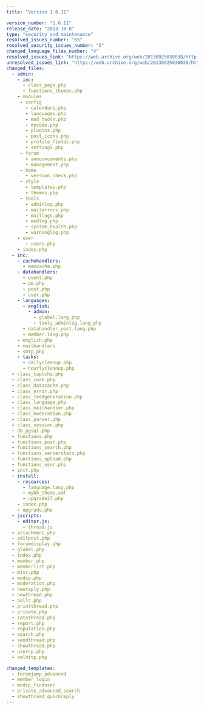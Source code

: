 ```yaml
---
title: "Version 1.6.11"

version_number: "1.6.11"
release_date: "2013-10-8"
type: "security and maintenance"
resolved_issues_number: "65"
resolved_security_issues_number: "5"
changed_language_files_number: "4"
resolved_issues_link: "https://web.archive.org/web/20130925030038/http://dev.mybb.com/versions/47"
unresolved_issues_link: "https://web.archive.org/web/20130925030038/http://dev.mybb.com/issues"
changed_files:
  - admin:
    - inc:
      - class_page.php
      - functions_themes.php
    - modules
     - config
       - calendars.php
       - languages.php
       - mod_tools.php
       - mycode.php
       - plugins.php
       - post_icons.php
       - profile_fields.php
       - settings.php
     - forum
       - announcements.php
       - management.php
     - home
       - version_check.php
     - style
       - templates.php
       - themes.php
     - tools
       - adminlog.php
       - mailerrors.php
       - maillogs.php
       - modlog.php
       - system_health.php
       - warninglog.php
    - user
       - users.php
    - index.php
  - inc:
    - cachehandlers:
      - memcache.php
    - datahandlers:
      - event.php
      - pm.php
      - post.php
      - user.php
    - languages:
      - english:
        - admin:
          - global.lang.php
          - tools_adminlog.lang.php
      - datahandler_post.lang.php
      - member.lang.php
    - english.php
    - mailhandlers
    - smtp.php
    - tasks:
      - dailycleanup.php
      - hourlycleanup.php
  - class_captcha.php
  - class_core.php
  - class_datacache.php
  - class_error.php
  - class_feedgeneration.php
  - class_language.php
  - class_mailhandler.php
  - class_moderation.php
  - class_parser.php
  - class_session.php
  - db_pgsql.php
  - functions.php
  - functions_post.php
  - functions_search.php
  - functions_serverstats.php
  - functions_upload.php
  - functions_user.php
  - init.php
  - install:
    - resources:
      - language.lang.php
      - mybb_theme.xml
      - upgrade27.php
    - index.php
    - upgrade.php
  - jscripts:
    - editor.js:
      - thread.js
  - attachment.php
  - editpost.php
  - forumdisplay.php
  - global.php
  - index.php
  - member.php
  - memberlist.php
  - misc.php
  - modcp.php
  - moderation.php
  - newreply.php
  - newthread.php
  - polls.php
  - printthread.php
  - private.php
  - ratethread.php
  - report.php
  - reputation.php
  - search.php
  - sendthread.php
  - showthread.php
  - usercp.php
  - xmlhttp.php

changed_templates:
  - forumjump_advanced
  - member_login
  - modcp_finduser
  - private_advanced_search
  - showthread_quickreply
---
```

